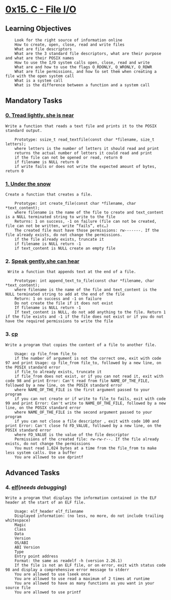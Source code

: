 # [0x15. C - File I/O](https://github.com/leulyk/alx-low_level_programming/tree/main/0x15-file_io)

## Learning Objectives

	    Look for the right source of information online
	    How to create, open, close, read and write files
	    What are file descriptors
	    What are the 3 standard file descriptors, what are their purpose and what are their POSIX names
	    How to use the I/O system calls open, close, read and write
	    What are and how to use the flags O_RDONLY, O_WRONLY, O_RDWR
	    What are file permissions, and how to set them when creating a file with the open system call
	    What is a system call
	    What is the difference between a function and a system call

## Mandatory Tasks

### [0. Tread lightly, she is near](https://github.com/leulyk/alx-low_level_programming/blob/main/0x15-file_io/0-read_textfile.c)

	Write a function that reads a text file and prints it to the POSIX standard output.

	    Prototype: ssize_t read_textfile(const char *filename, size_t letters);
	    where letters is the number of letters it should read and print
	    returns the actual number of letters it could read and print
	    if the file can not be opened or read, return 0
	    if filename is NULL return 0
	    if write fails or does not write the expected amount of bytes, return 0

### [1. Under the snow](https://github.com/leulyk/alx-low_level_programming/blob/main/0x15-file_io/1-create_file.c)

	Create a function that creates a file.

	    Prototype: int create_file(const char *filename, char *text_content);
	    where filename is the name of the file to create and text_content is a NULL terminated string to write to the file
	    Returns: 1 on success, -1 on failure (file can not be created, file can not be written, write “fails”, etc…)
	    The created file must have those permissions: rw-------. If the file already exists, do not change the permissions.
	    if the file already exists, truncate it
	    if filename is NULL return -1
	    if text_content is NULL create an empty file

### 2. [Speak gently,she can hear](https://github.com/leulyk/alx-low_level_programming/blob/main/0x15-file_io/2-append_text_to_file.c)

	 Write a function that appends text at the end of a file.

	    Prototype: int append_text_to_file(const char *filename, char *text_content);
	    where filename is the name of the file and text_content is the NULL terminated string to add at the end of the file
	    Return: 1 on success and -1 on failure
	    Do not create the file if it does not exist
	    If filename is NULL return -1
	    If text_content is NULL, do not add anything to the file. Return 1 if the file exists and -1 if the file does not exist or if you do not have the required permissions to write the file

### 3. [cp](https://github.com/leulyk/alx-low_level_programming/blob/main/0x15-file_io/3-cp.c)

	Write a program that copies the content of a file to another file.

	    Usage: cp file_from file_to
	    if the number of argument is not the correct one, exit with code 97 and print Usage: cp file_from file_to, followed by a new line, on the POSIX standard error
	    if file_to already exists, truncate it
	    if file_from does not exist, or if you can not read it, exit with code 98 and print Error: Can't read from file NAME_OF_THE_FILE, followed by a new line, on the POSIX standard error
		where NAME_OF_THE_FILE is the first argument passed to your program
	    if you can not create or if write to file_to fails, exit with code 99 and print Error: Can't write to NAME_OF_THE_FILE, followed by a new line, on the POSIX standard error
		where NAME_OF_THE_FILE is the second argument passed to your program
	    if you can not close a file descriptor , exit with code 100 and print Error: Can't close fd FD_VALUE, followed by a new line, on the POSIX standard error
		where FD_VALUE is the value of the file descriptor
	    Permissions of the created file: rw-rw-r--. If the file already exists, do not change the permissions
	    You must read 1,024 bytes at a time from the file_from to make less system calls. Use a buffer
	    You are allowed to use dprintf

## Advanced Tasks

### 4. [elf](https://github.com/leulyk/alx-low_level_programming/blob/main/0x15-file_io/100-elf_header.c)(*needs debugging*)

	Write a program that displays the information contained in the ELF header at the start of an ELF file.

	    Usage: elf_header elf_filename
	    Displayed information: (no less, no more, do not include trailing whitespace)
		Magic
		Class
		Data
		Version
		OS/ABI
		ABI Version
		Type
		Entry point address
	    Format: the same as readelf -h (version 2.26.1)
	    If the file is not an ELF file, or on error, exit with status code 98 and display a comprehensive error message to stderr
	    You are allowed to use lseek once
	    You are allowed to use read a maximum of 2 times at runtime
	    You are allowed to have as many functions as you want in your source file
	    You are allowed to use printf
